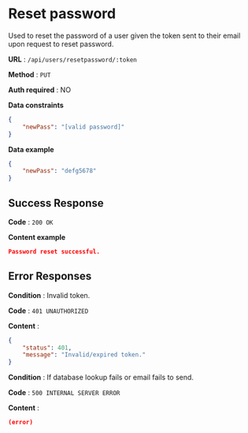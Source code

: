 # Reset password

Used to reset the password of a user given the token sent to their email upon request to reset password.

**URL** : `/api/users/resetpassword/:token`

**Method** : `PUT`

**Auth required** : NO

**Data constraints**

```json
{
    "newPass": "[valid password]"
}
```

**Data example**

```json
{
    "newPass": "defg5678"
}
```

## Success Response

**Code** : `200 OK`

**Content example**

```json
Password reset successful.
```

## Error Responses

**Condition** : Invalid token.

**Code** : `401 UNAUTHORIZED`

**Content** :

```json
{
    "status": 401,
    "message": "Invalid/expired token."
}
```

**Condition** : If database lookup fails or email fails to send.

**Code** : `500 INTERNAL SERVER ERROR`

**Content** :

```json
(error)
```
